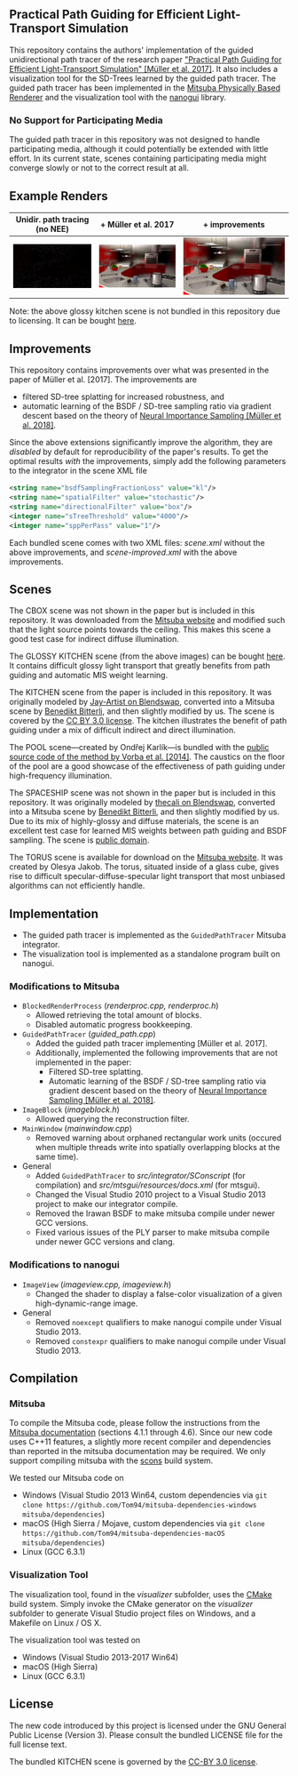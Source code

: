 ## Practical Path Guiding for Efficient Light-Transport Simulation

This repository contains the authors' implementation of the guided unidirectional path tracer of the research paper ["Practical Path Guiding for Efficient Light-Transport Simulation" [Müller et al. 2017]](https://tom94.net). It also includes a visualization tool for the SD-Trees learned by the guided path tracer. The guided path tracer has been implemented in the [Mitsuba Physically Based Renderer](http://mitsuba-renderer.org) and the visualization tool with the [nanogui](https://github.com/wjakob/nanogui) library.

### No Support for Participating Media

The guided path tracer in this repository was not designed to handle participating media, although it could potentially be extended with little effort. In its current state, scenes containing participating media might converge slowly or not to the correct result at all.

## Example Renders

| Unidir. path tracing (no NEE) | + Müller et al. 2017 | + improvements |
|:---:|:---:|:---:|
| ![unidir](resources/glossy-kitchen-path.png) | ![unidir](resources/glossy-kitchen.png) | ![unidir](resources/glossy-kitchen-improved.png) |

Note: the above glossy kitchen scene is not bundled in this repository due to licensing. It can be bought [here](https://evermotion.org/shop/show_product/archinteriors-01-for-maya/3556).

## Improvements

This repository contains improvements over what was presented in the paper of Müller et al. [2017].
The improvements are
- filtered SD-tree splatting for increased robustness, and
- automatic learning of the BSDF / SD-tree sampling ratio via gradient descent based on the theory of [Neural Importance Sampling [Müller et al. 2018]](https://tom94.net).

Since the above extensions significantly improve the algorithm, they are *disabled* by default for reproducibility of the paper's results.
To get the optimal results *with* the improvements, simply add the following parameters to the integrator in the scene XML file
```xml
<string name="bsdfSamplingFractionLoss" value="kl"/>
<string name="spatialFilter" value="stochastic"/>
<string name="directionalFilter" value="box"/>
<integer name="sTreeThreshold" value="4000"/>
<integer name="sppPerPass" value="1"/>
```

Each bundled scene comes with two XML files: *scene.xml* without the above improvements, and *scene-improved.xml* with the above improvements.

## Scenes

The CBOX scene was not shown in the paper but is included in this repository.
It was downloaded from the [Mitsuba website](http://mitsuba-renderer.org/download.html) and modified such that the light source points towards the ceiling.
This makes this scene a good test case for indirect diffuse illumination.

The GLOSSY KITCHEN scene (from the above images) can be bought [here](https://evermotion.org/shop/show_product/archinteriors-01-for-maya/3556).
It contains difficult glossy light transport that greatly benefits from path guiding and automatic MIS weight learning.

The KITCHEN scene from the paper is included in this repository.
It was originally modeled by [Jay-Artist on Blendswap](http://www.blendswap.com/user/Jay-Artist), converted into a Mitsuba scene by [Benedikt Bitterli](https://benedikt-bitterli.me/resources/), and then slightly modified by us.
The scene is covered by the [CC BY 3.0 license](https://creativecommons.org/licenses/by/3.0/).
The kitchen illustrates the benefit of path guiding under a mix of difficult indirect and direct illumination.

The POOL scene—created by Ondřej Karlík—is bundled with the [public source code of the method by Vorba et al. [2014]](http://cgg.mff.cuni.cz/~jirka/papers/2014/olpm/index.htm).
The caustics on the floor of the pool are a good showcase of the effectiveness of path guiding under high-frequency illumination.

The SPACESHIP scene was not shown in the paper but is included in this repository.
It was originally modeled by [thecali on Blendswap](http://www.blendswap.com/user/thecali), converted into a Mitsuba scene by [Benedikt Bitterli](https://benedikt-bitterli.me/resources/), and then slightly modified by us.
Due to its mix of highly-glossy and diffuse materials, the scene is an excellent test case for learned MIS weights between path guiding and BSDF sampling.
The scene is [public domain](https://creativecommons.org/publicdomain/zero/1.0/).

The TORUS scene is available for download on the [Mitsuba website](http://mitsuba-renderer.org/download.html).
It was created by Olesya Jakob.
The torus, situated inside of a glass cube, gives rise to difficult specular-diffuse-specular light transport that most unbiased algorithms can not efficiently handle.


## Implementation

- The guided path tracer is implemented as the `GuidedPathTracer` Mitsuba integrator.
- The visualization tool is implemented as a standalone program built on nanogui.

### Modifications to Mitsuba

- `BlockedRenderProcess` (*renderproc.cpp, renderproc.h*)
  - Allowed retrieving the total amount of blocks.
  - Disabled automatic progress bookkeeping.
- `GuidedPathTracer` (*guided_path.cpp*)
  - Added the guided path tracer implementing [Müller et al. 2017].
  - Additionally, implemented the following improvements that are not implemented in the paper:
    - Filtered SD-tree splatting.
    - Automatic learning of the BSDF / SD-tree sampling ratio via gradient descent based on the theory of [Neural Importance Sampling [Müller et al. 2018]](https://tom94.net).
- `ImageBlock` (*imageblock.h*)
  - Allowed querying the reconstruction filter.
- `MainWindow` (*mainwindow.cpp*)
  - Removed warning about orphaned rectangular work units (occured when multiple threads write into spatially overlapping blocks at the same time).
- General
  - Added `GuidedPathTracer` to *src/integrator/SConscript* (for compilation) and *src/mtsgui/resources/docs.xml* (for mtsgui).
  - Changed the Visual Studio 2010 project to a Visual Studio 2013 project to make our integrator compile.
  - Removed the Irawan BSDF to make mitsuba compile under newer GCC versions.
  - Fixed various issues of the PLY parser to make mitsuba compile under newer GCC versions and clang.

### Modifications to nanogui

- `ImageView` (*imageview.cpp, imageview.h*)
  - Changed the shader to display a false-color visualization of a given high-dynamic-range image.
- General
  - Removed `noexcept` qualifiers to make nanogui compile under Visual Studio 2013.
  - Removed `constexpr` qualifiers to make nanogui compile under Visual Studio 2013.

## Compilation

### Mitsuba

To compile the Mitsuba code, please follow the instructions from the [Mitsuba documentation](http://mitsuba-renderer.org/docs.html) (sections 4.1.1 through 4.6). Since our new code uses C++11 features, a slightly more recent compiler and dependencies than reported in the mitsuba documentation may be required. We only support compiling mitsuba with the [scons](https://www.scons.org) build system.

We tested our Mitsuba code on
- Windows (Visual Studio 2013 Win64, custom dependencies via `git clone https://github.com/Tom94/mitsuba-dependencies-windows mitsuba/dependencies`)
- macOS (High Sierra / Mojave, custom dependencies via `git clone https://github.com/Tom94/mitsuba-dependencies-macOS mitsuba/dependencies`)
- Linux (GCC 6.3.1)

### Visualization Tool

The visualization tool, found in the *visualizer* subfolder, uses the [CMake](https://cmake.org/) build system. Simply invoke the CMake generator on the *visualizer* subfolder to generate Visual Studio project files on Windows, and a Makefile on Linux / OS X.

The visualization tool was tested on
- Windows (Visual Studio 2013-2017 Win64)
- macOS (High Sierra)
- Linux (GCC 6.3.1)

## License

The new code introduced by this project is licensed under the GNU General Public License (Version 3). Please consult the bundled LICENSE file for the full license text.

The bundled KITCHEN scene is governed by the [CC-BY 3.0 license](https://creativecommons.org/licenses/by/3.0/).
